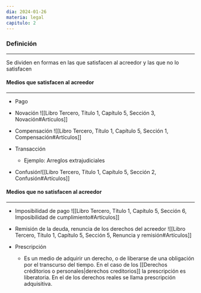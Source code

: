 ```yaml
---
dia: 2024-01-26
materia: legal
capitulo: 2
---
```

### Definición
---
Se dividen en formas en las que satisfacen al acreedor y las que no lo satisfacen

#### Medios que satisfacen al acreedor
---
* Pago
* Novación ![[Libro Tercero, Título 1, Capítulo 5, Sección 3, Novación#Artículos]]

* Compensación ![[Libro Tercero, Título 1, Capítulo 5, Sección 1, Compensación#Artículos]]

* Transacción
	* Ejemplo: Arreglos extrajudiciales
* Confusión![[Libro Tercero, Título 1, Capítulo 5, Sección 2, Confusión#Artículos]]

#### Medios que no satisfacen al acreedor
---
* Imposibilidad de pago ![[Libro Tercero, Título 1, Capítulo 5, Sección 6, Imposibilidad de cumplimiento#Artículos]]
* Remisión de la deuda, renuncia de los derechos del acreedor ![[Libro Tercero, Título 1, Capítulo 5, Sección 5, Renuncia y remisión#Artículos]]

* Prescripción
	* Es un medio de adquirir un derecho, o de liberarse de una obligación por el transcurso del tiempo. En el caso de los [[Derechos créditorios o personales|derechos creditorios]] la prescripción es liberatoria. En el de los derechos reales se llama prescripción adquisitiva.